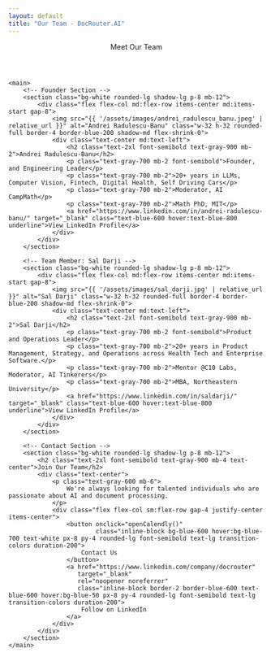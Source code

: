 ```yaml
---
layout: default
title: "Our Team - DocRouter.AI"
---
```


<div class="max-w-6xl mx-auto px-4 sm:px-6 md:px-8 py-4 md:py-12">
    <!-- Page Header -->
    <header class="text-center mb-12">
        <div class="text-xl md:text-2xl text-gray-600 mb-8">
            <p>Meet Our Team</p>
        </div>
    </header>

    <main>
        <!-- Founder Section -->
        <section class="bg-white rounded-lg shadow-lg p-8 mb-12">
            <div class="flex flex-col md:flex-row items-center md:items-start gap-8">
                <img src="{{ '/assets/images/andrei_radulescu_banu.jpeg' | relative_url }}" alt="Andrei Radulescu-Banu" class="w-32 h-32 rounded-full border-4 border-blue-200 shadow-md flex-shrink-0">
                <div class="text-center md:text-left">
                    <h2 class="text-2xl font-semibold text-gray-900 mb-2">Andrei Radulescu-Banu</h2>
                    <p class="text-gray-700 mb-2 font-semibold">Founder, and Engineering Leader</p>
                    <p class="text-gray-700 mb-2">20+ years in LLMs, Computer Vision, Fintech, Digital Health, Self Driving Cars</p>
                    <p class="text-gray-700 mb-2">Moderator, AI CampMath</p>
                    <p class="text-gray-700 mb-2">Math PhD, MIT</p>
                    <a href="https://www.linkedin.com/in/andrei-radulescu-banu/" target="_blank" class="text-blue-600 hover:text-blue-800 underline">View LinkedIn Profile</a>
                </div>
            </div>
        </section>

        <!-- Team Member: Sal Darji -->
        <section class="bg-white rounded-lg shadow-lg p-8 mb-12">
            <div class="flex flex-col md:flex-row items-center md:items-start gap-8">
                <img src="{{ '/assets/images/sal_darji.jpg' | relative_url }}" alt="Sal Darji" class="w-32 h-32 rounded-full border-4 border-blue-200 shadow-md flex-shrink-0">
                <div class="text-center md:text-left">
                    <h2 class="text-2xl font-semibold text-gray-900 mb-2">Sal Darji</h2>
                    <p class="text-gray-700 mb-2 font-semibold">Product and Operations Leader</p>
                    <p class="text-gray-700 mb-2">20+ years in Product Management, Strategy, and Operations across Health Tech and Enterprise Software.</p>
                    <p class="text-gray-700 mb-2">Mentor @C10 Labs, Moderator, AI Tinkerers</p>
                    <p class="text-gray-700 mb-2">MBA, Northeastern University</p>
                    <a href="https://www.linkedin.com/in/saldarji/" target="_blank" class="text-blue-600 hover:text-blue-800 underline">View LinkedIn Profile</a>
                </div>
            </div>
        </section>

        <!-- Contact Section -->
        <section class="bg-white rounded-lg shadow-lg p-8 mb-12">
            <h2 class="text-2xl font-semibold text-gray-900 mb-4 text-center">Join Our Team</h2>
            <div class="text-center">
                <p class="text-gray-600 mb-6">
                    We're always looking for talented individuals who are passionate about AI and document processing.
                </p>
                <div class="flex flex-col sm:flex-row gap-4 justify-center items-center">
                    <button onclick="openCalendly()"
                            class="inline-block bg-blue-600 hover:bg-blue-700 text-white px-8 py-4 rounded-lg font-semibold text-lg transition-colors duration-200">
                        Contact Us
                    </button>
                    <a href="https://www.linkedin.com/company/docrouter"
                       target="_blank"
                       rel="noopener noreferrer"
                       class="inline-block border-2 border-blue-600 text-blue-600 hover:bg-blue-50 px-8 py-4 rounded-lg font-semibold text-lg transition-colors duration-200">
                        Follow on LinkedIn
                    </a>
                </div>
            </div>
        </section>
    </main>
</div>